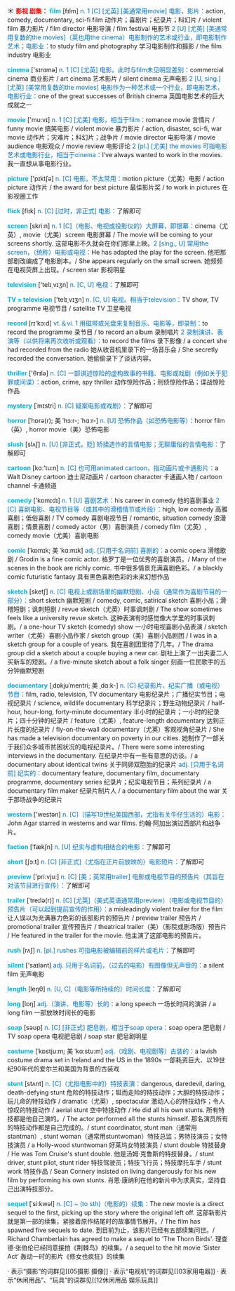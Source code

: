 ☀ <font color="red">**影视 剧集：**</font>
<font color="sky blue">**film**</font> [fɪlm] 
<font color="#0070c0">n. 1 [C] [尤英] [美通常用movie] 电影，影片：</font>action, comedy, documentary, sci-fi film 动作片；喜剧片；纪录片；科幻片 / violent film 暴力影片 / film director 电影导演 / film festival 电影节 <font color="#0070c0">2 [U] [尤英] [美通常用复数的the movies]（英也用the cinema）电影制作的艺术或行业，即电影制作艺术；电影业：</font>to study film and photography 学习电影制作和摄影 / the film industry 电影业

<font color="sky blue">**cinema**</font> ['sɪnɪmə] 
<font color="#0070c0">n. 1 [C] [尤英] 电影。此时与film未见明显差别：</font>commercial cinema 商业影片 / art cinema 艺术影片 / silent cinema 无声电影 <font color="#0070c0">2 [U, sing.] [尤英] [美常用复数的the movies] 电影作为一种艺术或一个行业，即电影艺术，电影行业：</font>one of the great successes of British cinema 英国电影艺术的巨大成就之一

<font color="sky blue">**movie**</font> ['mu:vɪ] 
<font color="#0070c0">n. 1 [C] [尤美] 电影，相当于film：</font>romance movie 言情片 / funny movie 搞笑电影 / violent movie 暴力影片 / action, disaster, sci-fi, war movie 动作片；灾难片；科幻片；战争片 / movie director 电影导演 / movie audience 电影观众 / movie review 电影评论 <font color="#0070c0">2 [pl.] [尤美] the movies 可指电影艺术或电影行业，相当于cinema：</font>I’ve always wanted to work in the movies. 我一直想从事电影行业。

<font color="sky blue">**picture**</font> ['pɪktʃə] 
<font color="#0070c0">n. [C] 电影。不太常用：</font>motion picture（尤美）电影 / action picture 动作片 / the award for best picture 最佳影片奖 / to work in pictures 在影视圈工作
           
<font color="sky blue">**flick**</font> [flɪk]
<font color="#0070c0">n. [C] [过时，非正式] 电影：</font>了解即可
 
<font color="sky blue">**screen**</font> [skri:n] 
<font color="#0070c0">n. 1 [C]（电影、电视或投影仪的）大屏幕，即银幕：</font>cinema（尤英）, movie（尤美）screen 电影屏幕 / The movie will be coming to your screens shortly. 这部电影不久就会在你们那里上映。<font color="#0070c0">2 [sing., U] 常用the screen，（统称）电影或电视：</font>He has adapted the play for the screen. 他把那部剧改编成了电影剧本。/ She appears regularly on the small screen. 她频频在电视荧屏上出现。/ screen star 影视明星

<font color="sky blue">**television**</font> ['telɪ͵vɪʒn] 
<font color="#0070c0">n. [C, U] 电视：</font>了解即可

<font color="sky blue">**TV = television**</font> ['telɪ͵vɪʒn] 
<font color="#0070c0">n. [C, U] 电视。相当于television：</font>TV show, TV programme 电视节目 / satellite TV 卫星电视

<font color="sky blue">**record**</font> [rɪ'kɔ:d] 
<font color="#0070c0">vt.＆vi. 1 用磁带或光盘来复制音乐、电影等，即录制：</font>to record the programme 录节目 / to record an album 录制唱片 <font color="#0070c0">2 录制演讲、表演等（以供将来再次收听或观看）：</font>to record the films 录下影像 / a concert she had recorded from the radio 她从收音机里录下的一场音乐会 / She secretly recorded the conversation. 她偷偷录下了谈话内容。

<font color="sky blue">**thriller**</font> ['θrɪlə] 
<font color="#0070c0">n. [C] 一部讲述惊险的虚构故事的书籍、电影或戏剧（例如关于犯罪或间谍）：</font>action, crime, spy thriller 动作惊险作品；刑侦惊险作品；谍战惊险作品
                      
<font color="sky blue">**mystery**</font> [ˈmɪstri]
<font color="#0070c0">n. [C] 疑案电影或戏剧）：</font>了解即可

<font color="sky blue">**horror**</font> [ˈhɒrə(r); 美 ˈhɔ:r-; ˈhɑ:r-]
<font color="#0070c0">n. [U] 恐怖作品（如恐怖电影等）：</font>horror film（英）, horror movie（美）恐怖电影
           
<font color="sky blue">**slush**</font> [slʌʃ]
<font color="#0070c0">n. [U] [非正式，贬] 矫揉造作的言情电影；无聊庸俗的言情电影：</font>了解即可

<font color="sky blue">**cartoon**</font> [kɑː'tu:n] 
<font color="#0070c0">n. [C] 也可用animated cartoon，指动画片或卡通影片：</font>a Walt Disney cartoon 迪士尼动画片 / cartoon character 卡通画人物 / cartoon channel 卡通频道

<font color="sky blue">**comedy**</font> ['kɒmɪdɪ] 
<font color="#0070c0">n. 1 [U] 喜剧艺术：</font>his career in comedy 他的喜剧事业 <font color="#0070c0">2 [C] 喜剧电影、电视节目等（或其中的滑稽情节或片段）：</font>high, low comedy 高雅喜剧；低俗喜剧 / TV comedy 喜剧电视节目 / romantic, situation comedy 浪漫喜剧；情景喜剧 / comedy actor（男）喜剧演员 / comedy film（尤英）, comedy movie（尤美）喜剧电影
                       
<font color="sky blue">**comic**</font> [ˈkɒmɪk; 美 ˈkɑ:mɪk]
<font color="#0070c0">adj. [只用于名词前] 喜剧的：</font>a comic opera 滑稽歌剧 / Grodin is a fine comic actor. 格罗丁是一位优秀的喜剧演员。/ Many of the scenes in the book are richly comic. 书中很多情景充满喜剧色彩。/ a blackly comic futuristic fantasy 具有黑色喜剧色彩的未来幻想作品

<font color="sky blue">**sketch**</font> [sketʃ]
<font color="#0070c0">n. [C] 电视上或剧场里的幽默短剧、小品（通常作为喜剧节目的一部分）：</font>short sketch 幽默短剧 / comedy, comic, satirical sketch 喜剧小品；滑稽短剧；讽刺短剧 / revue sketch（尤英）时事讽刺剧 / The show sometimes feels like a university revue sketch. 这种表演有时感觉像大学里的时事讽刺剧。/ a one-hour TV sketch (comedy) show 一小时电视喜剧小品表演 / sketch writer（尤英）喜剧小品作家 / sketch group（美）喜剧小品剧团 / I was in a sketch group for a couple of years. 我在喜剧团里待了几年。/ The drama group did a sketch about a couple buying a new car. 剧社上演了一出夫妻二人买新车的短剧。/ a five-minute sketch about a folk singer 刻画一位民歌手的五分钟幽默短剧          

<font color="sky blue">**documentary**</font> [ˌdɒkjuˈmentri; 美 ˌdɑ:k-]
<font color="#0070c0">n. [C] 纪录影片、纪实广播（或电视）节目：</font>film, radio, television, TV documentary 电影纪录片；广播纪实节目；电视纪录片 / science, wildlife documentary 科学纪录片；野生动物纪录片 / half-hour, hour-long, forty-minute documentary 半小时的纪录片；一小时的纪录片；四十分钟的纪录片 / feature（尤美）, feature-length documentary 达到正片长度的纪录片 / fly-on-the-wall documentary（尤英）客观视角纪录片 / She has made a television documentary on poverty in our cities. 她制作了一部关于我们众多城市贫困状况的电视纪录片。/ There were some interesting interviews in the documentary. 在纪录片中有一些有意思的访谈。/ a documentary about identical twins 关于同卵双胞胎的纪录片 <font color="#0070c0">adj. [只用于名词前] 纪实的：</font>documentary feature, documentary film, documentary programme, documentary series 纪录片；纪实电视节目；系列纪录片 / a documentary film maker 纪录片制片人 / a documentary film about the war 关于那场战争的纪录片

<font color="sky blue">**western**</font> ['westən] 
<font color="#0070c0">n. [C]（描写19世纪美国西部，尤指有关牛仔生活的）电影：</font>John Agar starred in westerns and war films. 约翰·阿加出演过西部片和战争片。
           
<font color="sky blue">**faction**</font> [ˈfækʃn]
<font color="#0070c0">n. [U] 纪实与虚构相结合的电影：</font>了解即可

<font color="sky blue">**short**</font> [ʃɔ:t] 
<font color="#0070c0">n. [C] [非正式]（尤指在正片前放映的）电影短片：</font>了解即可

<font color="sky blue">**preview**</font> ['pri:vju:] 
<font color="#0070c0">n. [C] [美；英常用trailer] 电影或电视节目的预告片（其旨在对该节目进行宣传）：</font>了解即可
           
<font color="sky blue">**trailer**</font> [ˈtreɪlə(r)]
<font color="#0070c0">n. [C] [尤英]（美式英语通常用preview）（电影或电视节目的）预告片（可以起到提前宣传的作用）：</font>a misleadingly violent trailer for the film 让人误以为充满暴力色彩的该部影片的预告片 / preview trailer 预告片 / promotional trailer 宣传预告片 / theatrical trailer（美）（影院或剧场版）预告片 / He featured in the trailer for the movie. 他主演了这部电影的预告片。

<font color="sky blue">**rush**</font> [rʌʃ] 
<font color="#0070c0">n. [pl.] rushes 可指电影被编辑前的样片或毛片：</font>了解即可

<font color="sky blue">**silent**</font> ['saɪlənt] 
<font color="#0070c0">adj. 只用于名词前，（过去的电影）有图像但无声音的：</font>a silent film 无声电影

<font color="sky blue">**length**</font> [leŋθ] 
<font color="#0070c0">n. [U, C]（电影等所持续的）时间长度：</font>了解即可

<font color="sky blue">**long**</font> [lɒŋ] 
<font color="#0070c0">adj.（演讲、电影等）长的：</font>a long speech 一场长时间的演讲 / a long film 一部放映时间长的电影

<font color="sky blue">**soap**</font> [səʊp] 
<font color="#0070c0">n. [C] [非正式] 肥皂剧，相当于soap opera：</font>soap opera 肥皂剧 / TV soap opera 电视肥皂剧 / soap star 肥皂剧明星

<font color="sky blue">**costume**</font> [ˈkɒstju:m; 美 ˈkɑ:stu:m]
<font color="#0070c0">adj.（戏剧、电视剧等）古装的：</font>a lavish costume drama set in Ireland and the US in the 1890s 一部耗资巨大、以19世纪90年代的爱尔兰和美国为背景的古装戏
           
<font color="sky blue">**stunt**</font> [stʌnt]
<font color="#0070c0">n. [C]（尤指电影中的）特技表演：</font>dangerous, daredevil, daring, death-defying stunt 危险的特技动作；铤而走险的特技动作；大胆的特技动作；玩儿命的特技动作 / dramatic（尤英）, spectacular 激动人心的特技动作；令人惊叹的特技动作 / aerial stunt 空中特技动作 / He did all his own stunts. 所有特技都是他自己演的。/ The actor performed all the stunts himself. 那名演员所有的特技动作都是自己完成的。/ stunt coordinator, stunt man（通常用stantman）, stunt woman（通常用stuntwoman）特技总监；男特技演员；女特技演员 / a Holly-wood stuntwoman 好莱坞女特技演员 / stunt double 特技替身 / He was Tom Cruise's stunt double. 他是汤姆·克鲁斯的特技替身。/ stunt driver, stunt pilot, stunt rider 特技驾驶员；特技飞行员；特技摩托车手 / stunt work 特技作品 / Sean Connery insisted on living dangerously for his new film by performing his own stunts. 肖恩·康纳利在他的新片中为求真实，坚持自己出演特技部分。
           
<font color="sky blue">**sequel**</font> [ˈsi:kwəl]
<font color="#0070c0">n. [C] ~ (to sth)（电影的）续集：</font>The new movie is a direct sequel to the first, picking up the story where the original left off. 这部新影片就是第一部的续集，紧接着原作结尾时的故事情节展开。/ The film has spawned five sequels to date. 到目前为止，该影片已经有五部续集问世。/ Richard Chamberlain has agreed to make a sequel to 'The Thorn Birds'. 理查德·张伯伦已经同意接拍《荆棘鸟》的续集。/ a sequel to the hit movie ‘Sister Act’ 轰动一时的影片《修女也疯狂》的续集

· 表示“摄影”的词群见[[05摄影 摄像]]
· 表示“电视机”的词群见[[03家用电器]]
· 表示“休闲用品”、“玩具”的词群见[[12休闲用品 娱乐玩具]]
